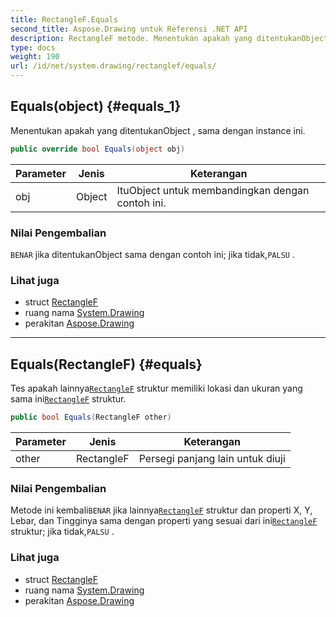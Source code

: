 ```yaml
---
title: RectangleF.Equals
second_title: Aspose.Drawing untuk Referensi .NET API
description: RectangleF metode. Menentukan apakah yang ditentukanObject  sama dengan instance ini.
type: docs
weight: 190
url: /id/net/system.drawing/rectanglef/equals/
---
```

## Equals(object) {#equals_1}

Menentukan apakah yang ditentukanObject , sama dengan instance ini.

```csharp
public override bool Equals(object obj)
```

| Parameter | Jenis | Keterangan |
| --- | --- | --- |
| obj | Object | ItuObject untuk membandingkan dengan contoh ini. |

### Nilai Pengembalian

`BENAR` jika ditentukanObject sama dengan contoh ini; jika tidak,`PALSU` .

### Lihat juga

* struct [RectangleF](../)
* ruang nama [System.Drawing](../../rectanglef/)
* perakitan [Aspose.Drawing](../../../)

---

## Equals(RectangleF) {#equals}

Tes apakah lainnya[`RectangleF`](../) struktur memiliki lokasi dan ukuran yang sama ini[`RectangleF`](../) struktur.

```csharp
public bool Equals(RectangleF other)
```

| Parameter | Jenis | Keterangan |
| --- | --- | --- |
| other | RectangleF | Persegi panjang lain untuk diuji |

### Nilai Pengembalian

Metode ini kembali`BENAR` jika lainnya[`RectangleF`](../) struktur dan properti X, Y, Lebar, dan Tingginya sama dengan properti yang sesuai dari ini[`RectangleF`](../) struktur; jika tidak,`PALSU` .

### Lihat juga

* struct [RectangleF](../)
* ruang nama [System.Drawing](../../rectanglef/)
* perakitan [Aspose.Drawing](../../../)


